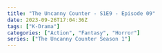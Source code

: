 ```yaml
---
title: "The Uncanny Counter - S1E9 - Episode 09"
date: 2023-09-26T17:04:36Z
tags: ["K-Drama"]
categories: ["Action", "Fantasy", "Horror"]
series: ["The Uncanny Counter Season 1"]
---
```



<mux-player stream-type="on-demand"
  src="https://kp3d-my.sharepoint.com/personal/ryoo_kp3d_onmicrosoft_com/_layouts/15/download.aspx?share=EVvAxYtPmKVHlXP2ECdfHSABQsawII_5BBz7RweuKAgDOg" metadata-video-title="The Uncanny Counter - S1E9 - Episode 09" prefer-playback="mse" controls>
  </mux-player>
  
  
  <script src="https://cdn.jsdelivr.net/npm/@mux/mux-player"></script>
  
 <script id="P1yRaV00RoUdBozEDX6Re96QckzhU3101XA8O88wBDB8o" type="application/ld+json">
 {
  "@context": "https://schema.org/",
  "@type": "VideoObject",
  "name": "The Uncanny Counter - S1E9 - Episode 09",
  "contentUrl": "https://stream.mux.com/P1yRaV00RoUdBozEDX6Re96QckzhU3101XA8O88wBDB8o.m3u8",
  "thumbnailUrl": "https://www.themoviedb.org/t/p/original/at4FfAlH8TvFbuvimRu9zcvHQCh.jpg?width=314&fit_mode=preserve&time=25",
  "uploadDate": "2023-09-26T17:04:36Z",
}

</script>